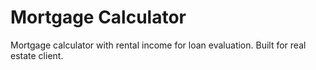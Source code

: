 # Mortgage Calculator

Mortgage calculator with rental income for loan evaluation. Built for real estate client.
